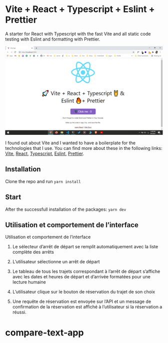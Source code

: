 # Vite + React + Typescript + Eslint + Prettier

A starter for React with Typescript with the fast Vite and all static code testing with Eslint and formatting with Prettier.

![Vite + React + Typescript + Eslint + Prettier](/resources/screenshot.png)

I found out about Vite and I wanted to have a boilerplate for the technologies that I use. You can find more about these in the following links: [Vite](https://github.com/vitejs/vite), [React](https://reactjs.org/), [Typescript](https://www.typescriptlang.org/), [Eslint](https://eslint.org/), [Prettier](https://prettier.io/).

## Installation

Clone the repo and run `yarn install`

## Start

After the successfull installation of the packages: `yarn dev`

## Utilisation et comportement de l’interface

Utilisation et comportement de l’interface

1. Le sélecteur d’arrêt de départ se remplit automatiquement avec la liste complète des
   arrêts

2. L’utilisateur sélectionne un arrêt de départ

3. Le tableau de tous les trajets correspondant à l’arrêt de départ s’affiche avec les
   dates et heures de départ et d’arrivée formatées pour une lecture humaine

4. L’utilisateur clique sur le bouton de réservation du trajet de son choix

5. Une requête de réservation est envoyée sur l’API et un message de confirmation de
   la réservation est affiché à l’utilisateur si la réservation a réussi.
# compare-text-app

